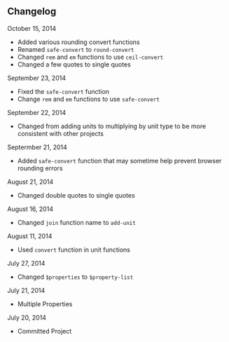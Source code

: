 ## Changelog

October 15, 2014
+ Added various rounding convert functions
+ Renamed `safe-convert` to `round-convert`
+ Changed `rem` and `em` functions to use `ceil-convert`
+ Changed a few quotes to single quotes

September 23, 2014
+ Fixed the `safe-convert` function
+ Change `rem` and `em` functions to use `safe-convert`

September 22, 2014
+ Changed from adding units to multiplying by unit type to be more consistent with other projects

Septermber 21, 2014
+ Added `safe-convert` function that may sometime help prevent browser rounding errors

August 21, 2014
+ Changed double quotes to single quotes

August 16, 2014
+ Changed `join` function name to `add-unit`

August 11, 2014
+ Used `convert` function in unit functions

July 27, 2014
+ Changed `$properties` to `$property-list`

July 21, 2014
+ Multiple Properties

July 20, 2014
+ Committed Project

